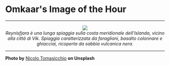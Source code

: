 # Omkaar's Image of the Hour

---

<div align="center">

<a href="https://unsplash.com/photos/black-sand-beach-meets-the-ocean-with-mountains-SRoJEdeR8wk">
  <img src="https://images.unsplash.com/photo-1748283052403-72ffdbfea80b?crop=entropy&cs=tinysrgb&fit=max&fm=jpg&ixid=M3w3NjA2Nzh8MHwxfHJhbmRvbXx8fHx8fHx8fDE3NDkyNzI0MDB8&ixlib=rb-4.1.0&q=80&w=1080" style="max-width:100%; height:auto;">
</a>

<br>
<i>Reynisfjara è una lunga spiaggia sulla costa meridionale dell'Islanda, vicino alla città di Vik. Spiaggia caratterizzata da faraglioni, basalto colonnare e ghiacciai, ricoperta da sabbia vulcanica nera.</i>

</div>

---

**Photo by** [Nicolo Tomasicchio](https://unsplash.com/@nicot89) **on Unsplash**
